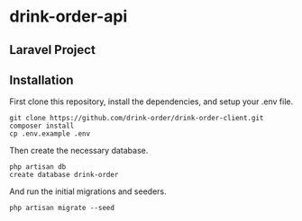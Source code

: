 # drink-order-api
## Laravel Project

## Installation

First clone this repository, install the dependencies, and setup your .env file.

```
git clone https://github.com/drink-order/drink-order-client.git
composer install
cp .env.example .env
```

Then create the necessary database.

```
php artisan db
create database drink-order
```

And run the initial migrations and seeders.

```
php artisan migrate --seed
```
